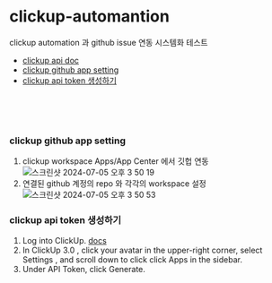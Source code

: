 # clickup-automantion
clickup automation 과 github issue 연동 시스템화 테스트

- [clickup api doc ](https://clickup.com/api/)
- [clickup github app setting](#clickup-github-app-setting)
- [clickup api token 생성하기](#clickup-api-token-생성하기)

<br>
<br>
<br>

### clickup github app setting
1. clickup workspace Apps/App Center 에서 깃헙 연동
![스크린샷 2024-07-05 오후 3 50 19](https://github.com/hyung-rae/clickup-automantion/assets/174302871/d8d7269f-02fb-4ecf-9dbf-a3639fa99020)
2. 연결된 github 계정의 repo 와 각각의 workspace 설정
![스크린샷 2024-07-05 오후 3 50 53](https://github.com/hyung-rae/clickup-automantion/assets/174302871/de7c727b-745b-4eda-b28b-a19ef7c49af4)

### clickup api token 생성하기
1. Log into ClickUp. [docs](https://clickup.com/api/developer-portal/authentication#personal-token)
2. In ClickUp 3.0 , click your avatar in the upper-right corner, select Settings , and scroll down to click click Apps in the sidebar.
3. Under API Token, click Generate.
